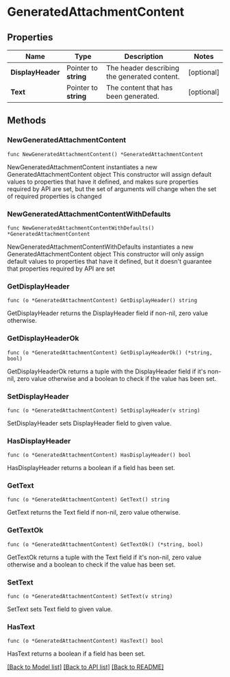 # GeneratedAttachmentContent

## Properties

Name | Type | Description | Notes
------------ | ------------- | ------------- | -------------
**DisplayHeader** | Pointer to **string** | The header describing the generated content. | [optional] 
**Text** | Pointer to **string** | The content that has been generated. | [optional] 

## Methods

### NewGeneratedAttachmentContent

`func NewGeneratedAttachmentContent() *GeneratedAttachmentContent`

NewGeneratedAttachmentContent instantiates a new GeneratedAttachmentContent object
This constructor will assign default values to properties that have it defined,
and makes sure properties required by API are set, but the set of arguments
will change when the set of required properties is changed

### NewGeneratedAttachmentContentWithDefaults

`func NewGeneratedAttachmentContentWithDefaults() *GeneratedAttachmentContent`

NewGeneratedAttachmentContentWithDefaults instantiates a new GeneratedAttachmentContent object
This constructor will only assign default values to properties that have it defined,
but it doesn't guarantee that properties required by API are set

### GetDisplayHeader

`func (o *GeneratedAttachmentContent) GetDisplayHeader() string`

GetDisplayHeader returns the DisplayHeader field if non-nil, zero value otherwise.

### GetDisplayHeaderOk

`func (o *GeneratedAttachmentContent) GetDisplayHeaderOk() (*string, bool)`

GetDisplayHeaderOk returns a tuple with the DisplayHeader field if it's non-nil, zero value otherwise
and a boolean to check if the value has been set.

### SetDisplayHeader

`func (o *GeneratedAttachmentContent) SetDisplayHeader(v string)`

SetDisplayHeader sets DisplayHeader field to given value.

### HasDisplayHeader

`func (o *GeneratedAttachmentContent) HasDisplayHeader() bool`

HasDisplayHeader returns a boolean if a field has been set.

### GetText

`func (o *GeneratedAttachmentContent) GetText() string`

GetText returns the Text field if non-nil, zero value otherwise.

### GetTextOk

`func (o *GeneratedAttachmentContent) GetTextOk() (*string, bool)`

GetTextOk returns a tuple with the Text field if it's non-nil, zero value otherwise
and a boolean to check if the value has been set.

### SetText

`func (o *GeneratedAttachmentContent) SetText(v string)`

SetText sets Text field to given value.

### HasText

`func (o *GeneratedAttachmentContent) HasText() bool`

HasText returns a boolean if a field has been set.


[[Back to Model list]](../README.md#documentation-for-models) [[Back to API list]](../README.md#documentation-for-api-endpoints) [[Back to README]](../README.md)


